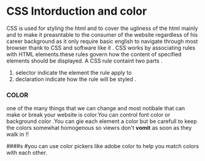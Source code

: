 # CSS Intorduction and color 

CSS is  used for styling the html and to cover the ugliness of the html mainly and to make it preasntable to the consumer of the website regardless of his career background as it only require basic english to navigate through most browser thank to CSS and software like it .
CSS works by associating rules with HTML elements.these rules govern how the content of specified elements should be displayed. A CSS rule containt two parts .
1. selector indicate the element the rule apply to
1. declaration indicate how the rule will be styled .

### COLOR
one of the many things that we can change and most notibale that can make or break your website is color.You can control font color or background color .You can gie each element a color but be carefull to keep the colors somewhat homogenous so viewrs don't **vomit** as soon as they walk in !!

 ####s  #you can use color pickers like adobe color to help you match colors with each other.